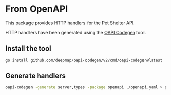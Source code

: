 # From OpenAPI

This package provides HTTP handlers for the Pet Shelter API.

HTTP handlers have been generated using the [OAPI Codegen](https://github.com/deepmap/oapi-codegen) tool.

## Install the tool

```bash
go install github.com/deepmap/oapi-codegen/v2/cmd/oapi-codegen@latest
```

## Generate handlers

```bash
oapi-codegen -generate server,types -package openapi ./openapi.yaml > petshelter.gen.go
```